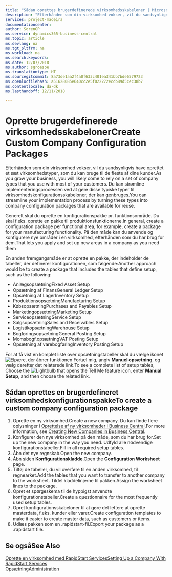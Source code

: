 ```yaml
---
title: "Sådan oprettes brugerdefinerede virksomhedsskabeloner | Microsoft Docs"
description: "Efterhånden som din virksomhed vokser, vil du sandsynligvis have oprettet et sæt virksomhedstyper, som du kan bruge til de fleste af dine kunder. Du kan strømline implementeringsprocessen ved at gøre disse typiske typer til virksomhedskonfigurationsskabeloner, der kan genbruges."
services: project-madeira
documentationcenter: 
author: SorenGP
ms.service: dynamics365-business-central
ms.topic: article
ms.devlang: na
ms.tgt_pltfrm: na
ms.workload: na
ms.search.keywords: 
ms.date: 12/07/2018
ms.author: sgroespe
ms.translationtype: HT
ms.sourcegitcommit: 8a73de1aa2f4a0f633c401ea341bb7bde6579723
ms.openlocfilehash: a51628085e640cc2e5f022272eccb89d5cec38b7
ms.contentlocale: da-dk
ms.lasthandoff: 12/11/2018

---
```

# <a name="create-custom-company-configuration-packages"></a><span data-ttu-id="6f0fd-104">Oprette brugerdefinerede virksomhedsskabeloner</span><span class="sxs-lookup"><span data-stu-id="6f0fd-104">Create Custom Company Configuration Packages</span></span>
<span data-ttu-id="6f0fd-105">Efterhånden som din virksomhed vokser, vil du sandsynligvis have oprettet et sæt virksomhedstyper, som du kan bruge til de fleste af dine kunder.</span><span class="sxs-lookup"><span data-stu-id="6f0fd-105">As you grow your business, you will likely come to rely on a set of company types that you use with most of your customers.</span></span> <span data-ttu-id="6f0fd-106">Du kan strømline implementeringsprocessen ved at gøre disse typiske typer til virksomhedskonfigurationsskabeloner, der kan genbruges.</span><span class="sxs-lookup"><span data-stu-id="6f0fd-106">You can streamline your implementation process by turning these types into company configuration packages that are available for reuse.</span></span>  

<span data-ttu-id="6f0fd-107">Generelt skal du oprette en konfigurationspakke pr. funktionsområde. Du skal f.eks. oprette en pakke til produktionsfunktionerne.</span><span class="sxs-lookup"><span data-stu-id="6f0fd-107">In general, create a configuration package per functional area, for example, create a package for your manufacturing functionality.</span></span> <span data-ttu-id="6f0fd-108">På den måde kan du anvende og konfigurere nye områder i en virksomhed, efterhånden som du har brug for dem.</span><span class="sxs-lookup"><span data-stu-id="6f0fd-108">That lets you apply and set up new areas in a company as you need them</span></span>  

<span data-ttu-id="6f0fd-109">En anden fremgangsmåde er at oprette en pakke, der indeholder de tabeller, der definerer konfigurationen, som følgende:</span><span class="sxs-lookup"><span data-stu-id="6f0fd-109">Another approach would be to create a package that includes the tables that define setup, such as the following:</span></span>  

-   <span data-ttu-id="6f0fd-110">Anlægsopsætning</span><span class="sxs-lookup"><span data-stu-id="6f0fd-110">Fixed Asset Setup</span></span>  
-   <span data-ttu-id="6f0fd-111">Opsætning af Finans</span><span class="sxs-lookup"><span data-stu-id="6f0fd-111">General Ledger Setup</span></span>  
-   <span data-ttu-id="6f0fd-112">Opsætning af Lager</span><span class="sxs-lookup"><span data-stu-id="6f0fd-112">Inventory Setup</span></span>  
-   <span data-ttu-id="6f0fd-113">Produktionsopsætning</span><span class="sxs-lookup"><span data-stu-id="6f0fd-113">Manufacturing Setup</span></span>  
-   <span data-ttu-id="6f0fd-114">Købsopsætning</span><span class="sxs-lookup"><span data-stu-id="6f0fd-114">Purchases and Payables Setup</span></span>  
-   <span data-ttu-id="6f0fd-115">Marketingopsætning</span><span class="sxs-lookup"><span data-stu-id="6f0fd-115">Marketing Setup</span></span>  
-   <span data-ttu-id="6f0fd-116">Serviceopsætning</span><span class="sxs-lookup"><span data-stu-id="6f0fd-116">Service Setup</span></span>  
-   <span data-ttu-id="6f0fd-117">Salgsopsætning</span><span class="sxs-lookup"><span data-stu-id="6f0fd-117">Sales and Receivables Setup</span></span>  
-   <span data-ttu-id="6f0fd-118">Logistikopsætning</span><span class="sxs-lookup"><span data-stu-id="6f0fd-118">Warehouse Setup</span></span>  
-   <span data-ttu-id="6f0fd-119">Bogføringsopsætning</span><span class="sxs-lookup"><span data-stu-id="6f0fd-119">General Posting Setup</span></span>  
-   <span data-ttu-id="6f0fd-120">Momsbogf.opsætning</span><span class="sxs-lookup"><span data-stu-id="6f0fd-120">VAT Posting Setup</span></span>  
-   <span data-ttu-id="6f0fd-121">Opsætning af varebogføring</span><span class="sxs-lookup"><span data-stu-id="6f0fd-121">Inventory Posting Setup</span></span>  

<span data-ttu-id="6f0fd-122">For at få vist en komplet liste over opsætningstabeller skal du vælge ikonet ![Elpære, der åbner funktionen Fortæl mig](media/ui-search/search_small.png "Fortæl mig, hvad du vil foretage dig"), angiv **Manuel opsætning**, og vælg derefter det relaterede link.</span><span class="sxs-lookup"><span data-stu-id="6f0fd-122">To see a complete list of setup tables, Choose the ![Lightbulb that opens the Tell Me feature](media/ui-search/search_small.png "Tell me what you want to do") icon, enter **Manual Setup**, and then choose the related link.</span></span>  

## <a name="to-create-a-custom-company-configuration-package"></a><span data-ttu-id="6f0fd-123">Sådan oprettes en brugerdefineret virksomhedskonfigurationspakke</span><span class="sxs-lookup"><span data-stu-id="6f0fd-123">To create a custom company configuration package</span></span>  
1.  <span data-ttu-id="6f0fd-124">Oprette en ny virksomhed.</span><span class="sxs-lookup"><span data-stu-id="6f0fd-124">Create a new company.</span></span> <span data-ttu-id="6f0fd-125">Du kan finde flere oplysninger i [Oprettelse af ny virksomheder i Business Central](about-new-company.md).</span><span class="sxs-lookup"><span data-stu-id="6f0fd-125">For more information, see [Creating New Companies in Business Central](about-new-company.md).</span></span>  
3.  <span data-ttu-id="6f0fd-126">Konfigurer den nye virksomhed på den måde, som du har brug for.</span><span class="sxs-lookup"><span data-stu-id="6f0fd-126">Set up the new company in the way you need.</span></span> <span data-ttu-id="6f0fd-127">Udfyld alle nødvendige konfigurationstabeller.</span><span class="sxs-lookup"><span data-stu-id="6f0fd-127">Fill in all required setup tables.</span></span>  
4.  <span data-ttu-id="6f0fd-128">Åbn det nye regnskab.</span><span class="sxs-lookup"><span data-stu-id="6f0fd-128">Open the new company.</span></span>
5. <span data-ttu-id="6f0fd-129">Åbn siden **Konfigurationskladde**.</span><span class="sxs-lookup"><span data-stu-id="6f0fd-129">Open the **Configuration Worksheet** page.</span></span>  
6.  <span data-ttu-id="6f0fd-130">Tilføj de tabeller, du vil overføre til en anden virksomhed, til regnearket.</span><span class="sxs-lookup"><span data-stu-id="6f0fd-130">Add the tables that you want to transfer to another company to the worksheet.</span></span> <span data-ttu-id="6f0fd-131">Tildel kladdelinjerne til pakken.</span><span class="sxs-lookup"><span data-stu-id="6f0fd-131">Assign the worksheet lines to the package.</span></span>  
7.  <span data-ttu-id="6f0fd-132">Opret et spørgeskema til de hyppigst anvendte konfigurationstabeller.</span><span class="sxs-lookup"><span data-stu-id="6f0fd-132">Create a questionnaire for the most frequently used setup tables.</span></span>  
8.  <span data-ttu-id="6f0fd-133">Opret konfigurationsskabeloner til at gøre det lettere at oprette masterdata, f.eks. kunder eller varer.</span><span class="sxs-lookup"><span data-stu-id="6f0fd-133">Create configuration templates to make it easier to create master data, such as customers or items.</span></span>  
9.  <span data-ttu-id="6f0fd-134">Udlæs pakken som en .rapidstart-fil.</span><span class="sxs-lookup"><span data-stu-id="6f0fd-134">Export your package as a .rapidstart file.</span></span>  

## <a name="see-also"></a><span data-ttu-id="6f0fd-135">Se også</span><span class="sxs-lookup"><span data-stu-id="6f0fd-135">See Also</span></span>  
[<span data-ttu-id="6f0fd-136">Oprette en virksomhed med RapidStart Services</span><span class="sxs-lookup"><span data-stu-id="6f0fd-136">Setting Up a Company With RapidStart Services</span></span>](admin-set-up-a-company-with-rapidstart.md)  
[<span data-ttu-id="6f0fd-137">Opsætning</span><span class="sxs-lookup"><span data-stu-id="6f0fd-137">Administration</span></span>](admin-setup-and-administration.md)

